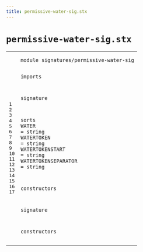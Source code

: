 ```yaml
---
title: permissive-water-sig.stx
---
```


# `permissive-water-sig.stx`



[pdmosses/metaborg-tiger/org.metaborg.lang.tiger.statix/src-gen/statix/signatures/permissive-water-sig.stx]: https://github.com/pdmosses/metaborg-tiger/blob/master/org.metaborg.lang.tiger.statix/src-gen/statix/signatures/permissive-water-sig.stx "The source file on GitHub"

<div class="stx"><table class="highlighttable"><tbody><tr><td class="linenos"><div class="linenodiv"><pre><span></span>1
2
3
4
5
6
7
8
9
10
11
12
13
14
15
16
17
</pre></div></td>
<td class="code"><pre><code><span class="keyword">module</span> <span id="signatures/permissive-water-sig_7_38" title="Not referenced locally, nor via imports">signatures/permissive-water-sig</span>

<span class="keyword">imports</span>

<span class="keyword">signature</span>

  <span class="keyword">sorts</span>
    <span id="WATER_72_77" title="Not referenced locally, nor via imports">WATER</span> = <span class="keyword">string</span>
    <span id="WATERTOKEN_91_101" title="Not referenced locally, nor via imports">WATERTOKEN</span> = <span class="keyword">string</span>
    <span id="WATERTOKENSTART_115_130" title="Not referenced locally, nor via imports">WATERTOKENSTART</span> = <span class="keyword">string</span>
    <span id="WATERTOKENSEPARATOR_144_163" title="Not referenced locally, nor via imports">WATERTOKENSEPARATOR</span> = <span class="keyword">string</span>

  <span class="keyword">constructors</span>

<span class="keyword">signature</span>

  <span class="keyword">constructors</span>
</code></pre></td></tr></tbody></table></div>